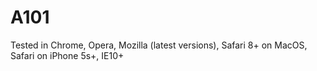 # A101
Tested in Chrome, Opera, Mozilla (latest versions), Safari 8+ on MacOS, Safari on iPhone 5s+, IE10+ 
